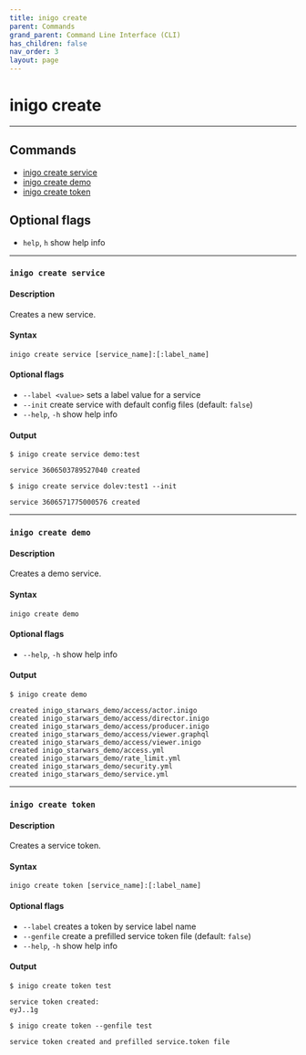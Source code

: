 ```yaml
---
title: inigo create
parent: Commands
grand_parent: Command Line Interface (CLI)
has_children: false
nav_order: 3
layout: page
---
```


# inigo create
---

## Commands
- [inigo create service](#inigo-create-service)
- [inigo create demo](#inigo-create-demo)
- [inigo create token](#inigo-create-token)

## Optional flags
* `help`, `h`
show help info

---

### ```inigo create service```
#### **Description**
Creates a new service.

#### **Syntax**
```
inigo create service [service_name]:[:label_name]
```

#### Optional flags
* `--label <value>`
sets a label value for a service
* `--init`
create service with default config files (default: `false`)
* `--help`, `-h`
show help info


#### **Output**
```
$ inigo create service demo:test

service 3606503789527040 created

$ inigo create service dolev:test1 --init

service 3606571775000576 created
```

---

### ```inigo create demo```
#### **Description**
Creates a demo service.

#### **Syntax**
```
inigo create demo
```

#### Optional flags
* `--help`, `-h`
show help info


#### **Output**
```
$ inigo create demo

created inigo_starwars_demo/access/actor.inigo
created inigo_starwars_demo/access/director.inigo
created inigo_starwars_demo/access/producer.inigo
created inigo_starwars_demo/access/viewer.graphql
created inigo_starwars_demo/access/viewer.inigo
created inigo_starwars_demo/access.yml
created inigo_starwars_demo/rate_limit.yml
created inigo_starwars_demo/security.yml
created inigo_starwars_demo/service.yml
```

---

### ```inigo create token```
#### **Description**
Creates a service token.

#### **Syntax**
```
inigo create token [service_name]:[:label_name]
```

#### Optional flags
* `--label`
creates a token by service label name
* `--genfile`
create a prefilled service token file (default: `false`)
* `--help`, `-h`
show help info


#### **Output**
```
$ inigo create token test

service token created:
eyJ..1g

$ inigo create token --genfile test

service token created and prefilled service.token file
```